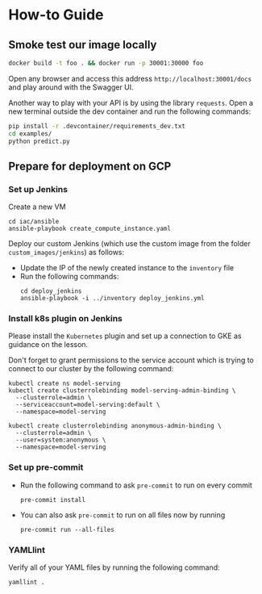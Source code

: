 # How-to Guide

## Smoke test our image locally

```bash
docker build -t foo . && docker run -p 30001:30000 foo
```

Open any browser and access this address `http://localhost:30001/docs` and play around with the Swagger UI.

Another way to play with your API is by using the library `requests`. Open a new terminal outside the dev container and run the following commands:

```bash
pip install -r .devcontainer/requirements_dev.txt
cd examples/
python predict.py
```

## Prepare for deployment on GCP

### Set up Jenkins

Create a new VM

```shell
cd iac/ansible
ansible-playbook create_compute_instance.yaml
```

Deploy our custom Jenkins (which use the custom image from the folder `custom_images/jenkins`) as follows:
  - Update the IP of the newly created instance to the `inventory` file
  - Run the following commands:
    ```shell
    cd deploy_jenkins
    ansible-playbook -i ../inventory deploy_jenkins.yml
    ```

### Install k8s plugin on Jenkins

Please install the `Kubernetes` plugin and set up a connection to GKE as guidance on the lesson.

Don't forget to grant permissions to the service account which is trying to connect to our cluster by the following command:

```shell
kubectl create ns model-serving
kubectl create clusterrolebinding model-serving-admin-binding \
  --clusterrole=admin \ 
  --serviceaccount=model-serving:default \
  --namespace=model-serving

kubectl create clusterrolebinding anonymous-admin-binding \
  --clusterrole=admin \
  --user=system:anonymous \
  --namespace=model-serving
```

### Set up pre-commit

- Run the following command to ask `pre-commit` to run on every commit
  ```shell
  pre-commit install
  ```
- You can also ask `pre-commit` to run on all files now by running
  ```shell
  pre-commit run --all-files
  ```

### YAMLlint

Verify all of your YAML files by running the following command:

  ```shell
  yamllint .
  ```

